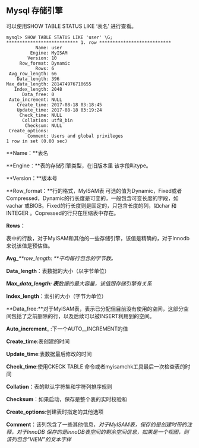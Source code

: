 ## Mysql 存储引擎

可以使用SHOW TABLE STATUS LIKE ‘表名’ 进行查看。

```
mysql> SHOW TABLE STATUS LIKE 'user' \G;
*************************** 1. row ***************************
           Name: user
         Engine: MyISAM
        Version: 10
     Row_format: Dynamic
           Rows: 6
 Avg_row_length: 66
    Data_length: 396
Max_data_length: 281474976710655
   Index_length: 2048
      Data_free: 0
 Auto_increment: NULL
    Create_time: 2017-08-18 03:18:45
    Update_time: 2017-08-18 03:19:24
     Check_time: NULL
      Collation: utf8_bin
       Checksum: NULL
 Create_options:
        Comment: Users and global privileges
1 row in set (0.00 sec)
```

**Name：**表名

**Engine：**表的存储引擎类型，在旧版本里 该字段叫type。

**Version：**版本号

**Row\_format：**行的格式，MyISAM表 可选的值为Dynamic，Fixed或者Compressed，Dynamic的行长度是可变的，一般包含可变长度的字段，如vachar 或BlOB。Fixed的行长度则是固定的，只包含长度的列，如char 和INTEGER 。Copressed的行只在压缩表中存在。

**Rows：**

表中的行数，对于MyISAM和其他的一些存储引擎，该值是精确的，对于Innodb 来说该值是预估值。

**Avg\_**_**row\_length: **平均每行包含的字节数。_

**Data\_length**：表数据的大小（以字节单位）

**Max\_**_**data\_length: 表**数据的最大容量，该值跟存储引擎有关系_

**Index\_length**：索引的大小（字节为单位）

**Data\_free:**对于MyISAM表，表示已分配但目前没有使用的空间，这部分空间包括了之前删除的行，以及后续可以被INSERT利用到的空间。

**Auto\_increment**_ :下一个AUTO_\_INCREMENT的值

**Create\_time**:表创建的时间

**Update\_time**:表数据最后修改的时间

**Check\_time**:使用CKECK TABLE 命令或者myisamchk工具最后一次检查表的时间

**Collation**：表的默认字符集和字符列排序规则

**Checksum**：如果启动，保存是整个表的实时校验和

**Create\_options**:创建表时指定的其他选项

**Comment**：该列包含了一些其他信息，_对于MyISAM表，保存的是创建时带的注释，对于InnoDB 保存的是innoDB表空间的剩余空间信息，如果是一个视图，则该列包含“VIEW”的文本字样_

